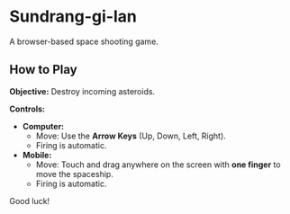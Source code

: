 # Sundrang-gi-lan

A browser-based space shooting game.

## How to Play

**Objective:** Destroy incoming asteroids.

**Controls:**

*   **Computer:**
    *   Move: Use the **Arrow Keys** (Up, Down, Left, Right).
    *   Firing is automatic.
*   **Mobile:**
    *   Move: Touch and drag anywhere on the screen with **one finger** to move the spaceship.
    *   Firing is automatic.

Good luck! 